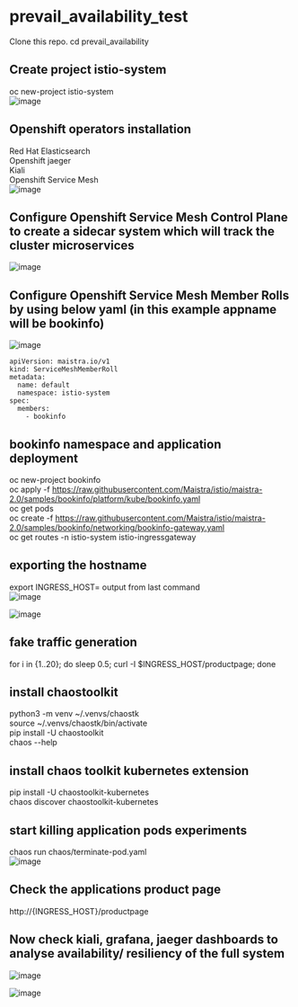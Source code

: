 # prevail_availability_test

Clone this repo.
cd prevail_availability
## Create project istio-system
oc new-project istio-system</br>
![image](https://user-images.githubusercontent.com/45451838/128295909-b2ea9da1-c76e-4dff-8311-7513c3e48449.png)

## Openshift operators installation
Red Hat Elasticsearch</br>
Openshift jaeger </br>
Kiali </br>
Openshift Service Mesh</br>
![image](https://user-images.githubusercontent.com/45451838/128295863-8273b748-104b-4147-9038-a05f1a10bef5.png)


## Configure Openshift Service Mesh Control Plane to create a sidecar system which will track the cluster microservices
![image](https://user-images.githubusercontent.com/45451838/128295785-4a926166-6463-483b-b18b-5098c8324379.png)

## Configure Openshift Service Mesh Member Rolls by using below yaml (in this example appname will be bookinfo)
![image](https://user-images.githubusercontent.com/45451838/128295772-e398d785-4c0f-400c-8fb7-4e7e0fcb5561.png)
```
apiVersion: maistra.io/v1
kind: ServiceMeshMemberRoll
metadata:
  name: default
  namespace: istio-system
spec:
  members:
    - bookinfo
```


## bookinfo namespace and application deployment
oc new-project bookinfo </br>
oc apply -f https://raw.githubusercontent.com/Maistra/istio/maistra-2.0/samples/bookinfo/platform/kube/bookinfo.yaml </br>
oc get pods </br>
oc create -f https://raw.githubusercontent.com/Maistra/istio/maistra-2.0/samples/bookinfo/networking/bookinfo-gateway.yaml </br>
oc get routes -n istio-system istio-ingressgateway </br>

## exporting the hostname
export INGRESS_HOST= output from last command </br>
![image](https://user-images.githubusercontent.com/45451838/128295680-10b786d8-ec59-4a7f-9691-047f6d4b4d85.png)

![image](https://user-images.githubusercontent.com/45451838/128295673-f6f0075f-cb2a-4ea4-b7b6-45d708906ce0.png)

## fake traffic generation
for i in {1..20}; do sleep 0.5; curl -I $INGRESS_HOST/productpage; done</br>

## install chaostoolkit
python3 -m venv ~/.venvs/chaostk</br>
source ~/.venvs/chaostk/bin/activate</br>
pip install -U chaostoolkit</br>
chaos --help</br>

## install chaos toolkit kubernetes extension </br>

pip install -U chaostoolkit-kubernetes</br>
chaos discover chaostoolkit-kubernetes</br>

## start killing application pods experiments </br>
chaos run chaos/terminate-pod.yaml</br>
![image](https://user-images.githubusercontent.com/45451838/128295569-4924fbf3-a468-4f82-8644-89e74576a411.png)

## Check the applications product page
http://{INGRESS_HOST}/productpage </br>
## Now check kiali, grafana, jaeger dashboards to analyse availability/ resiliency of the full system
![image](https://user-images.githubusercontent.com/45451838/128295542-00ae1107-c424-4e1e-be91-a06032a784a2.png)

![image](https://user-images.githubusercontent.com/45451838/128295522-46591c5c-3a7e-4131-a970-100a6ee9472c.png)
